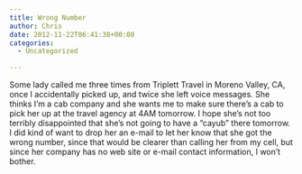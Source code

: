 ```yaml
---
title: Wrong Number
author: Chris
date: 2012-11-22T06:41:38+00:00
categories:
  - Uncategorized

---
```

Some lady called me three times from Triplett Travel in Moreno Valley, CA, once I accidentally picked up, and twice she left voice messages. She thinks I&#8217;m a cab company and she wants me to make sure there&#8217;s a cab to pick her up at the travel agency at 4AM tomorrow. I hope she&#8217;s not too terribly disappointed that she&#8217;s not going to have a &#8220;cayub&#8221; there tomorrow. I did kind of want to drop her an e-mail to let her know that she got the wrong number, since that would be clearer than calling her from my cell, but since her company has no web site or e-mail contact information, I won&#8217;t bother.
